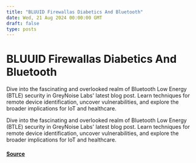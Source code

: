 ```yaml
---
title: "BLUUID Firewallas Diabetics And Bluetooth"
date: Wed, 21 Aug 2024 00:00:00 GMT
draft: false
type: posts
---
```

# BLUUID Firewallas Diabetics And Bluetooth





Dive into the fascinating and overlooked realm of Bluetooth Low Energy (BTLE) security in GreyNoise Labs' latest blog post. Learn techniques for remote device identification, uncover vulnerabilities, and explore the broader implications for IoT and healthcare.

Dive into the fascinating and overlooked realm of Bluetooth Low Energy (BTLE) security in GreyNoise Labs' latest blog post. Learn techniques for remote device identification, uncover vulnerabilities, and explore the broader implications for IoT and healthcare.

#### [Source](https://www.greynoise.io/blog/bluuid-firewallas-diabetics-and-bluetooth)

